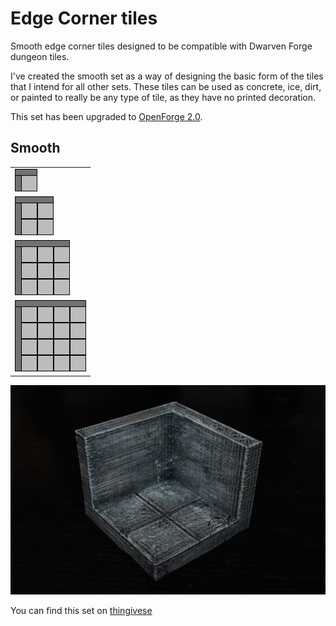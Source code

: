 Edge Corner tiles
=================

Smooth edge corner tiles designed to be compatible with Dwarven Forge dungeon tiles.

I've created the smooth set as a way of designing the basic form of the tiles that I intend for all other sets.  These tiles can be used as concrete, ice, dirt, or painted to really be any type of tile, as they have no printed decoration.

This set has been upgraded to [OpenForge 2.0](https://github.com/devonjones/OpenForge).

Smooth
------

<table>
<tr>
  <td><a href="smooth_edge_corner_1x1.stl"><img src="images/1x1.png"></a></td>
</tr>
<tr>
  <td><a href="smooth_edge_corner_2x2.stl"><img src="images/2x2.png"></a></td>
</tr>
<tr>
  <td><a href="smooth_edge_corner_3x3.stl"><img src="images/3x3.png"></a></td>
</tr>
<tr>
  <td><a href="smooth_edge_corner_4x4.stl"><img src="images/4x4.png"></a></td>
</tr>
</table>

![2x2 Corner](images/IMG_7761.JPG)

You can find this set on [thingivese](http://www.thingiverse.com/thing:234759)
